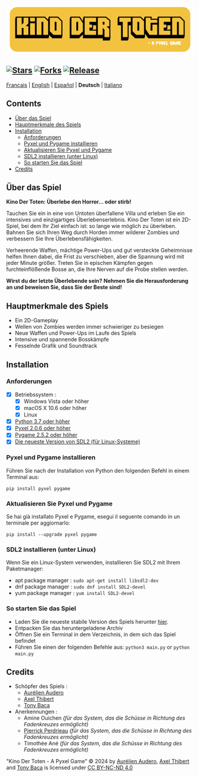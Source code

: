 <img src="Images/Readme-Title.png" width="525vw">

[![Stars](https://img.shields.io/github/stars/AurelienAudero/KinoDerToten-Pyxel-Game?label=Stars)](https://github.com/AurelienAudero/KinoDerToten-Pyxel-Game/stargazers)
[![Forks](https://img.shields.io/badge/Forks-nicht%20autorisiert%20(siehe%20Lizenz%20f%C3%BCr%20weitere%20Informationen)-red)](LICENSE)
[![Release](https://img.shields.io/github/v/release/AurelienAudero/KinoDerToten-Pyxel-Game?label=Download)](https://github.com/AurelienAudero/KinoDerToten-Pyxel-Game/releases/latest)
-----

[Français](README.md) | [English](README_EN.md) | [Español](README_ES.md) | **Deutsch** | [Italiano](README_IT.md)

## Contents
- [Über das Spiel](#über-das-spiel)
- [Hauptmerkmale des Spiels](#hauptmerkmale-des-spiels)
- [Installation](#installation)
    - [Anforderungen](#anforderungen)
    - [Pyxel und Pygame installieren](#pyxel-und-pygame-installieren)
    - [Aktualisieren Sie Pyxel und Pygame](#aktualisieren-sie-pyxel-und-pygame)
    - [SDL2 installieren (unter Linux)](#sdl2-installieren-unter-linux)
    - [So starten Sie das Spiel](#so-starten-sie-das-spiel)
- [Credits](#credits)

## Über das Spiel
**Kino Der Toten: Überlebe den Horror... oder stirb!**

Tauchen Sie ein in eine von Untoten überfallene Villa und erleben Sie ein intensives und einzigartiges Überlebenserlebnis.
Kino Der Toten ist ein 2D-Spiel, bei dem Ihr Ziel einfach ist: so lange wie möglich zu überleben.
Bahnen Sie sich Ihren Weg durch Horden immer wilderer Zombies und verbessern Sie Ihre Überlebensfähigkeiten.

Verheerende Waffen, mächtige Power-Ups und gut versteckte Geheimnisse helfen Ihnen dabei, die Frist zu verschieben, aber die Spannung wird mit jeder Minute größer. Treten Sie in epischen Kämpfen gegen furchteinflößende Bosse an, die Ihre Nerven auf die Probe stellen werden.

**Wirst du der letzte Überlebende sein?**
**Nehmen Sie die Herausforderung an und beweisen Sie, dass Sie der Beste sind!**

## Hauptmerkmale des Spiels
* Ein 2D-Gameplay
* Wellen von Zombies werden immer schwieriger zu besiegen
* Neue Waffen und Power-Ups im Laufe des Spiels
* Intensive und spannende Bosskämpfe
* Fesselnde Grafik und Soundtrack

## Installation
### Anforderungen
- [X] Betriebssystem :
    - [X] Windows Vista oder höher
    - [X] macOS X 10.6 oder höher
    - [X] Linux
- [X] [Python 3.7 oder höher](https://www.python.org/downloads/)
- [X] [Pyxel 2.0.6 oder höher](#pyxel-und-pygame-installieren)
- [X] [Pygame 2.5.2 oder höher](#pyxel-und-pygame-installieren)
- [X] [Die neueste Version von SDL2 (für Linux-Systeme)](#sdl2-installieren-unter-linux)

### Pyxel und Pygame installieren
Führen Sie nach der Installation von Python den folgenden Befehl in einem Terminal aus:
```
pip install pyxel pygame
```

### Aktualisieren Sie Pyxel und Pygame
Se hai già installato Pyxel e Pygame, esegui il seguente comando in un terminale per aggiornarlo:
```
pip install --upgrade pyxel pygame
```

### SDL2 installieren (unter Linux)
Wenn Sie ein Linux-System verwenden, installieren Sie SDL2 mit Ihrem Paketmanager:
- apt package manager : `sudo apt-get install libsdl2-dev`  
- dnf package manager : `sudo dnf install SDL2-devel`  
- yum package manager : `yum install SDL2-devel`

### So starten Sie das Spiel
- Laden Sie die neueste stabile Version des Spiels herunter [hier](https://github.com/AurelienAudero/KinoDerToten-Pyxel-Game/releases/latest).
- Entpacken Sie das heruntergeladene Archiv
- Öffnen Sie ein Terminal in dem Verzeichnis, in dem sich das Spiel befindet
- Führen Sie einen der folgenden Befehle aus: `python3 main.py` or `python main.py`

## Credits
- Schöpfer des Spiels :
    - [Aurélien Audero](https://github.com/AurelienAudero)
    - [Axel Thibert](https://github.com/Oxwerth)
    - [Tony Baca](https://github.com/Thidokachi)
- Anerkennungen :
    - Amine Ouichen *(für das System, das die Schüsse in Richtung des Fadenkreuzes ermöglicht)*
    - [Pierrick Perdrieau](https://github.com/Crabiz) *(für das System, das die Schüsse in Richtung des Fadenkreuzes ermöglicht)*
    - Timothée Ané *(für das System, das die Schüsse in Richtung des Fadenkreuzes ermöglicht)*

"Kino Der Toten - A Pyxel Game" © 2024 by [Aurélien Audero](https://github.com/AurelienAudero), [Axel Thibert](https://github.com/Oxwerth) and [Tony Baca](https://github.com/Thidokachi) is licensed under [CC BY-NC-ND 4.0](https://github.com/AurelienAudero/KinoDerToten-Pyxel-Game/blob/main/LICENSE)
